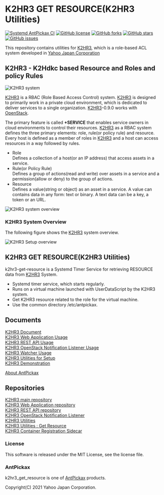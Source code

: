 K2HR3 GET RESOURCE(K2HR3 Utilities)
===================================
[![Systemd AntPickax CI](https://github.com/yahoojapan/k2hr3_get_resource/workflows/Systemd%20AntPickax%20CI/badge.svg)](https://github.com/yahoojapan/k2hr3_get_resource/actions)
[![GitHub license](https://img.shields.io/badge/license-MIT-blue.svg)](https://github.com/yahoojapan/k2hr3_get_resource/blob/master/COPYING)
[![GitHub forks](https://img.shields.io/github/forks/yahoojapan/k2hr3_get_resource.svg)](https://github.com/yahoojapan/k2hr3_get_resource/network)
[![GitHub stars](https://img.shields.io/github/stars/yahoojapan/k2hr3_get_resource.svg)](https://github.com/yahoojapan/k2hr3_get_resource/stargazers)
[![GitHub issues](https://img.shields.io/github/issues/yahoojapan/k2hr3_get_resource.svg)](https://github.com/yahoojapan/k2hr3_get_resource/issues)

This repository contains utilities for [K2HR3](https://k2hr3.antpick.ax/), which is a role-based ACL system developed in [Yahoo Japan Corporation](https://about.yahoo.co.jp/info/en/company/)

## **K2HR3** - **K2H**dkc based **R**esource and **R**oles and policy **R**ules

![K2HR3 system](https://k2hr3.antpick.ax/images/top_k2hr3.png)

[K2HR3](https://k2hr3.antpick.ax/) is a RBAC (Role Based Access Control) system. [K2HR3](https://k2hr3.antpick.ax/) is designed to primarily work in a private cloud environment, which is dedicated to deliver services to a single organization. [K2HR3](https://k2hr3.antpick.ax/)-0.9.0 works with [OpenStack](https://www.openstack.org/).

The primary feature is called **+SERVICE** that enables service owners in cloud environments to control their resources. [K2HR3](https://k2hr3.antpick.ax/) as a RBAC system defines the three primary elements: role, rule(or policy rule) and resource. Every host is defined as a member of roles in [K2HR3](https://k2hr3.antpick.ax/) and a host can access resources in a way followed by rules.

* Role  
  Defines a collection of a host(or an IP address) that access assets in a service.
* Rule(or Policy Rule)  
  Defines a group of actions(read and write) over assets in a service and a permission(allow or deny) to the group of actions.
* Resource  
  Defines a value(string or object) as an asset in a service. A value can contains data in any form: text or binary. A text data can be a key, a token or an URL.

![K2HR3 system overview](https://k2hr3.antpick.ax/images/overview_abstract.png)

### K2HR3 System Overview

The following figure shows the [K2HR3](https://k2hr3.antpick.ax/) system overview.

![K2HR3 Setup overview](https://k2hr3.antpick.ax/images/setup_overview.png)

## K2HR3 GET RESOURCE(K2HR3 Utilities)
k2hr3-get-resource is a Systemd Timer Service for retrieving RESOURCE data from [K2HR3](https://k2hr3.antpick.ax/) System.

- Systemd timer service, which starts regularly.
- Runs on a virtual machine launched with UserDataScript by the K2HR3 system.
- Get K2HR3 resource related to the role for the virtual machine.
- Use the common directory /etc/antpickax.

## Documents
[K2HR3 Document](https://k2hr3.antpick.ax/index.html)  
[K2HR3 Web Application Usage](https://k2hr3.antpick.ax/usage_app.html)  
[K2HR3 REST API Usage](https://k2hr3.antpick.ax/api.html)  
[K2HR3 OpenStack Notification Listener Usage](https://k2hr3.antpick.ax/detail_osnl.html)  
[K2HR3 Watcher Usage](https://k2hr3.antpick.ax/tools.html)  
[K2HR3 Utilities for Setup](https://k2hr3.antpick.ax/setup.html)  
[K2HR3 Demonstration](https://demo.k2hr3.antpick.ax/)

[About AntPickax](https://antpick.ax/)  

## Repositories
[K2HR3 main repository](https://github.com/yahoojapan/k2hr3)  
[K2HR3 Web Application repository](https://github.com/yahoojapan/k2hr3_app)  
[K2HR3 REST API repository](https://github.com/yahoojapan/k2hr3_api)  
[K2HR3 OpenStack Notification Listener](https://github.com/yahoojapan/k2hr3_osnl)  
[K2HR3 Utilities](https://github.com/yahoojapan/k2hr3_utils)  
[K2HR3 Utilities : Get Resource](https://github.com/yahoojapan/k2hr3_get_resource)  
[K2HR3 Container Registration Sidecar](https://github.com/yahoojapan/k2hr3_sidecar)  

### License
This software is released under the MIT License, see the license file.

### AntPickax
k2hr3_get_resource is one of [AntPickax](https://antpick.ax/) products.

Copyright(C) 2021 Yahoo Japan Corporation.
